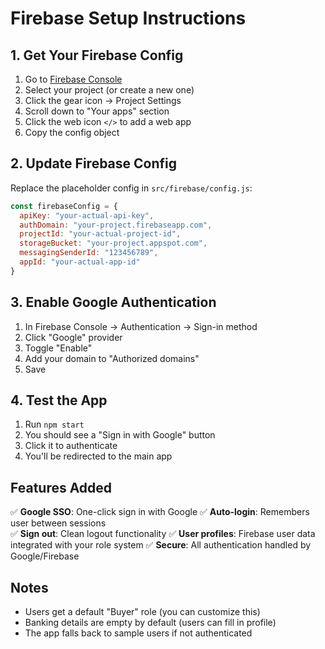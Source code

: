 # Firebase Setup Instructions

## 1. Get Your Firebase Config

1. Go to [Firebase Console](https://console.firebase.google.com/)
2. Select your project (or create a new one)
3. Click the gear icon → Project Settings
4. Scroll down to "Your apps" section
5. Click the web icon `</>` to add a web app
6. Copy the config object

## 2. Update Firebase Config

Replace the placeholder config in `src/firebase/config.js`:

```javascript
const firebaseConfig = {
  apiKey: "your-actual-api-key",
  authDomain: "your-project.firebaseapp.com",
  projectId: "your-actual-project-id",
  storageBucket: "your-project.appspot.com",
  messagingSenderId: "123456789",
  appId: "your-actual-app-id"
}
```

## 3. Enable Google Authentication

1. In Firebase Console → Authentication → Sign-in method
2. Click "Google" provider
3. Toggle "Enable"
4. Add your domain to "Authorized domains"
5. Save

## 4. Test the App

1. Run `npm start`
2. You should see a "Sign in with Google" button
3. Click it to authenticate
4. You'll be redirected to the main app

## Features Added

✅ **Google SSO**: One-click sign in with Google
✅ **Auto-login**: Remembers user between sessions  
✅ **Sign out**: Clean logout functionality
✅ **User profiles**: Firebase user data integrated with your role system
✅ **Secure**: All authentication handled by Google/Firebase

## Notes

- Users get a default "Buyer" role (you can customize this)
- Banking details are empty by default (users can fill in profile)
- The app falls back to sample users if not authenticated
